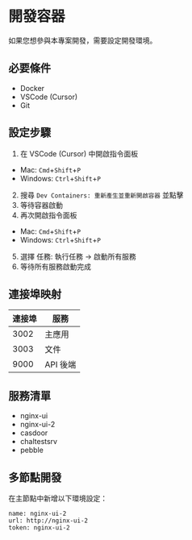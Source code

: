 # 開發容器

如果您想參與本專案開發，需要設定開發環境。

## 必要條件

- Docker
- VSCode (Cursor)
- Git

## 設定步驟

1. 在 VSCode (Cursor) 中開啟指令面板
  - Mac: `Cmd`+`Shift`+`P`
  - Windows: `Ctrl`+`Shift`+`P`
2. 搜尋 `Dev Containers: 重新產生並重新開啟容器` 並點擊
3. 等待容器啟動
4. 再次開啟指令面板
  - Mac: `Cmd`+`Shift`+`P`
  - Windows: `Ctrl`+`Shift`+`P`
5. 選擇 任務: 執行任務 -> 啟動所有服務
6. 等待所有服務啟動完成

## 連接埠映射

| 連接埠 | 服務              |
|-------|-------------------|
| 3002  | 主應用            |
| 3003  | 文件              |
| 9000  | API 後端          |

## 服務清單

- nginx-ui
- nginx-ui-2
- casdoor
- chaltestsrv
- pebble

## 多節點開發

在主節點中新增以下環境設定：

```
name: nginx-ui-2
url: http://nginx-ui-2
token: nginx-ui-2
```

